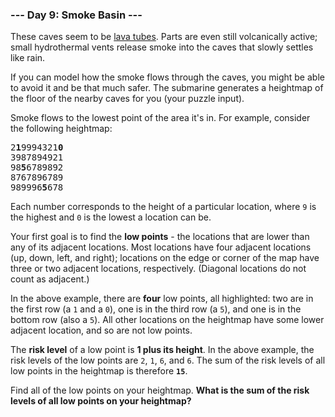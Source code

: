 ### --- Day 9: Smoke Basin ---

These caves seem to be [lava tubes](https://en.wikipedia.org/wiki/Lava_tube). Parts are even still
volcanically active; small hydrothermal vents release smoke into the caves that slowly settles like
rain.

If you can model how the smoke flows through the caves, you might be able to avoid it and be that
much safer. The submarine generates a heightmap of the floor of the nearby caves for you (your
puzzle input).

Smoke flows to the lowest point of the area it's in. For example, consider the following heightmap:

<pre>
2<b>1</b>9994321<b>0</b>
3987894921
98<b>5</b>6789892
8767896789
989996<b>5</b>678
</pre>

Each number corresponds to the height of a particular location, where <code>9</code> is the highest
and <code>0</code> is the lowest a location can be.

Your first goal is to find the <b>low points</b> - the locations that are lower than any of its
adjacent locations. Most locations have four adjacent locations (up, down, left, and right);
locations on the edge or corner of the map have three or two adjacent locations, respectively.
(Diagonal locations do not count as adjacent.)

In the above example, there are <b>four</b> low points, all highlighted: two are in the first row (a
<code>1</code> and a <code>0</code>), one is in the third row (a <code>5</code>), and one is in the
bottom row (also a <code>5</code>). All other locations on the heightmap have some lower adjacent
location, and so are not low points.

The <b>risk level</b> of a low point is <b>1 plus its height</b>. In the above example, the risk
levels of the low points are <code>2</code>, <code>1</code>, <code>6</code>, and <code>6</code>. The
sum of the risk levels of all low points in the heightmap is therefore <code><b>15</b></code>.

Find all of the low points on your heightmap. <b>What is the sum of the risk levels of all low
points on your heightmap?</b>